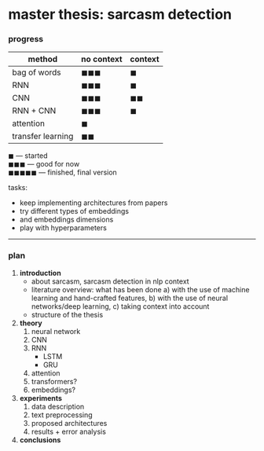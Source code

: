 # master thesis: sarcasm detection

### progress

|method|no context|context|
|------------|----------|-------|
|bag of words|◼◼◼  |◼ |
|RNN|◼◼◼  |◼ |
|CNN|◼◼◼  |◼◼     |
|RNN + CNN|◼◼◼  |◼ |
|attention|◼     | |
|transfer learning|◼◼     | |

◼ — started  
◼◼◼ — good for now  
◼◼◼◼◼ — finished, final version


tasks:
- keep implementing architectures from papers
- try different types of embeddings
- and embeddings dimensions
- play with hyperparameters

***

### plan
1. **introduction**
    - about sarcasm, sarcasm detection in nlp context
    - literature overview: what has been done a) with the use of machine learning and hand-crafted features, b) with the use of neural networks/deep learning, c) taking context into account
    - structure of the thesis
2. **theory**
    1. neural network
    2. CNN
    3. RNN
        - LSTM
        - GRU
    4. attention
    5. transformers?
    6. embeddings?
3. **experiments**
    1. data description
    2. text preprocessing
    3. proposed architectures
    4. results + error analysis
4. **conclusions**
